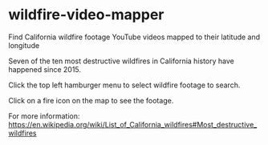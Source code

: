 # wildfire-video-mapper
Find California wildfire footage YouTube videos mapped to their latitude and longitude

Seven of the ten most destructive wildfires in California history have happened since 2015.

Click the top left hamburger menu to select wildfire footage to search.

Click on a fire icon on the map to see the footage.

For more information: https://en.wikipedia.org/wiki/List_of_California_wildfires#Most_destructive_wildfires

